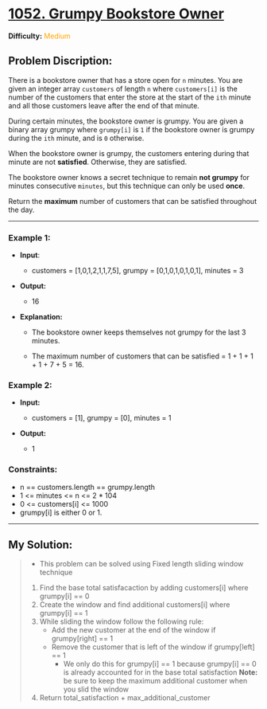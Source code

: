 # [1052. Grumpy Bookstore Owner](https://leetcode.com/problems/grumpy-bookstore-owner/)
**Difficulty:** <span style="color: orange">Medium</span>

## Problem Discription:
There is a bookstore owner that has a store open for `n` minutes. You are given an integer array `customers` of length `n` where `customers[i]` is the number of the customers that enter the store at the start of the `ith` minute and all those customers leave after the end of that minute.

During certain minutes, the bookstore owner is grumpy. You are given a binary array grumpy where `grumpy[i]` is `1` if the bookstore owner is grumpy during the `ith` minute, and is `0` otherwise.

When the bookstore owner is grumpy, the customers entering during that minute are not **satisfied**. Otherwise, they are satisfied.

The bookstore owner knows a secret technique to remain **not grumpy** for minutes consecutive `minutes`, but this technique can only be used **once**.

Return the **maximum** number of customers that can be satisfied throughout the day.

---

### Example 1:

* **Input**: 
    * customers = [1,0,1,2,1,1,7,5], grumpy = [0,1,0,1,0,1,0,1], minutes = 3

* **Output:** 
    * 16

* **Explanation:**

    * The bookstore owner keeps themselves not grumpy for the last 3 minutes.

    * The maximum number of customers that can be satisfied = 1 + 1 + 1 + 1 + 7 + 5 = 16.

### Example 2:

* **Input:** 
    * customers = [1], grumpy = [0], minutes = 1

* **Output:** 
    * 1

 

### Constraints:

*   n == customers.length == grumpy.length
*   1 <= minutes <= n <= 2 * 104
*   0 <= customers[i] <= 1000
*   grumpy[i] is either 0 or 1.

---


## My Solution:
>* This problem can be solved using Fixed length sliding window technique
>1. Find the base total satisfacaction by adding customers[i] where grumpy[i] == 0
>2. Create the window and find additional customers[i] where grumpy[i] == 1
>3. While sliding the window follow the following rule:
>       * Add the new customer at the end of the window if grumpy[right] == 1
>       * Remove the customer that is left of the window if grumpy[left] == 1
>           * We only do this for grumpy[i] == 1 because grumpy[i] ==  0 is already accounted for in the base total satisfaction
> **Note:** be sure to keep the maximum additional customer when you slid the window
>4. Return total_satisfaction + max_additional_customer 